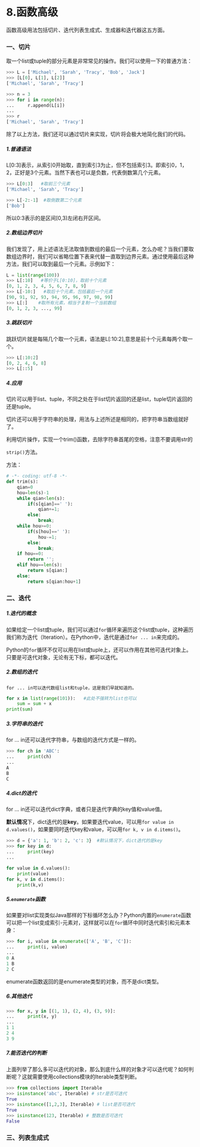 # 8.函数高级

函数高级用法包括切片、迭代列表生成式、生成器和迭代器这五方面。

### 一、切片

取一个list或tuple的部分元素是非常常见的操作。我们可以使用一下的普通方法：

```py
>>> L = ['Michael', 'Sarah', 'Tracy', 'Bob', 'Jack']
>>> [L[0], L[1], L[2]]
['Michael', 'Sarah', 'Tracy']

>>> n = 3
>>> for i in range(n):
...     r.append(L[i])
... 
>>> r
['Michael', 'Sarah', 'Tracy']
```

除了以上方法，我们还可以通过切片来实现，切片将会极大地简化我们的代码。

##### 1.普通语法

L\[0:3\]表示，从索引0开始取，直到索引3为止，但不包括索引3。即索引0，1，2，正好是3个元素。当然下表也可以是负数，代表倒数第几个元素。

```py
>>> L[0:3]   #取前三个元素
['Michael', 'Sarah', 'Tracy']

>>> L[-2:-1]  #取倒数第二个元素
['Bob']
```

所以0:3表示的是区间\[0,3\)左闭右开区间。

##### 2.数组边界切片

我们发现了，用上述语法无法取值到数组的最后一个元素，怎么办呢？当我们要取数组边界时，我们可以省略位置下表来代替一直取到边界元素。通过使用最后这种方法，我们可以取到最后一个元素。示例如下：

```py
L = list(range(100))
>>> L[:10]   #等价于L[0:10]，取前十个元素
[0, 1, 2, 3, 4, 5, 6, 7, 8, 9]
>>> L[-10:]   #取后十个元素，包括最后一个元素
[90, 91, 92, 93, 94, 95, 96, 97, 98, 99]
>>> L[:]    #取所有元素，相当于复制一个当前数组
[0, 1, 2, 3, ..., 99]
```

##### 3.跳跃切片

跳跃切片就是每隔几个取一个元素，语法是L\[:10:2\],意思是前十个元素每两个取一个。

```py
>>> L[:10:2]
[0, 2, 4, 6, 8]
>>> L[::5]
```

##### 4.应用

切片可以用于list、tuple，不同之处在于list切片返回的还是list，tuple切片返回的还是tuple。

切片还可以用于字符串的处理，用法与上述所述是相同的，把字符串当数组就好了。

利用切片操作，实现一个trim\(\)函数，去除字符串首尾的空格，注意不要调用str的

`strip()`方法。

方法：

```py
# -*- coding: utf-8 -*-
def trim(s):
    qian=0
    hou=len(s)-1    
    while qian<len(s):
        if(s[qian]==' '):
            qian+=1;
        else:
            break;
    while hou>=0:
        if(s[hou]==' '):
            hou-=1;
        else:
            break;
    if hou==0:
        return '';
    elif hou==len(s):
        return s[qian:]
    else:
        return s[qian:hou+1]
```

### 二、迭代

##### 1.迭代的概念

如果给定一个list或tuple，我们可以通过`for`循环来遍历这个list或tuple，这种遍历我们称为迭代（Iteration）。在Python中，迭代是通过`for ... in`来完成的。

Python的`for`循环不仅可以用在list或tuple上，还可以作用在其他可迭代对象上。只要是可迭代对象，无论有无下标，都可以迭代。

##### 2.数组的迭代

`for ... in可以迭代数组list和tuple，这是我们早就知道的。`

```py
for x in list(range(101)):   #此处不强转为list也可以
    sum = sum + x
print(sum)
```

##### 3.字符串的迭代

for ... in还可以迭代字符串，与数组的迭代方式是一样的。

```py
>>> for ch in 'ABC':
...     print(ch)
...
A
B
C
```

##### 4.dict的迭代

for ... in还可以迭代dict字典，或者只是迭代字典的key值和value值。

**默认情况**下，dict迭代的是**key**。如果要迭代value，可以用`for value in d.values()`，如果要同时迭代key和value，可以用`for k, v in d.items()`。

```py
>>> d = {'a': 1, 'b': 2, 'c': 3}  #默认情况下，dict迭代的是key
>>> for key in d:
...     print(key)
...

for value in d.values():
    print(value)
for k, v in d.items():
    print(k,v)
```

##### 5.`enumerate`函数

如果要对list实现类似Java那样的下标循环怎么办？Python内置的`enumerate`函数可以把一个list变成索引-元素对，这样就可以在`for`循环中同时迭代索引和元素本身：

```py
>>> for i, value in enumerate(['A', 'B', 'C']):
...     print(i, value)
...
0 A
1 B
2 C
```

enumerate函数返回的是enumerate类型的对象，而不是dict类型。

##### 6.其他迭代

```py
>>> for x, y in [(1, 1), (2, 4), (3, 9)]:
...     print(x, y)
...
1 1
2 4
3 9
```

##### 7.能否迭代的判断

上面列举了那么多可以迭代的对象，那么到底什么样的对象才可以迭代呢？如何判断呢？这就需要使用collections模块的Iterable类型判断。

```py
>>> from collections import Iterable
>>> isinstance('abc', Iterable) # str是否可迭代
True
>>> isinstance([1,2,3], Iterable) # list是否可迭代
True
>>> isinstance(123, Iterable) # 整数是否可迭代
False
```

### 三、列表生成式



